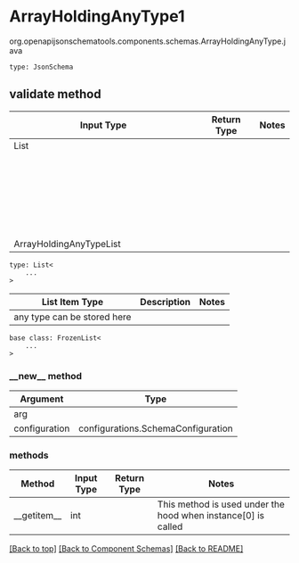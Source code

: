 # ArrayHoldingAnyType1
org.openapijsonschematools.components.schemas.ArrayHoldingAnyType.java
```
type: JsonSchema
```

## validate method
| Input Type | Return Type | Notes |
| ---------- | ----------- | ----- |
| List<Object>
 | ArrayHoldingAnyTypeList | |

```
type: List<
    ...
>
```
List Item Type | Description | Notes
-------------------- | ------------- | -------------
 | any type can be stored here |

```
base class: FrozenList<
    ...
>
```
### &lowbar;&lowbar;new&lowbar;&lowbar; method
Argument | Type
-------- | ------
arg      | 
configuration | configurations.SchemaConfiguration

### methods
Method | Input Type | Return Type | Notes
------ | ---------- | ----------- | ------
&lowbar;&lowbar;getitem&lowbar;&lowbar; | int |  | This method is used under the hood when instance[0] is called

[[Back to top]](#top) [[Back to Component Schemas]](../../../README.md#Component-Schemas) [[Back to README]](../../../README.md)
